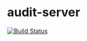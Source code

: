 # audit-server

[![Build Status](https://travis-ci.org/moonshot-trading/audit-server.svg?branch=master)](https://travis-ci.org/moonshot-trading/audit-server)